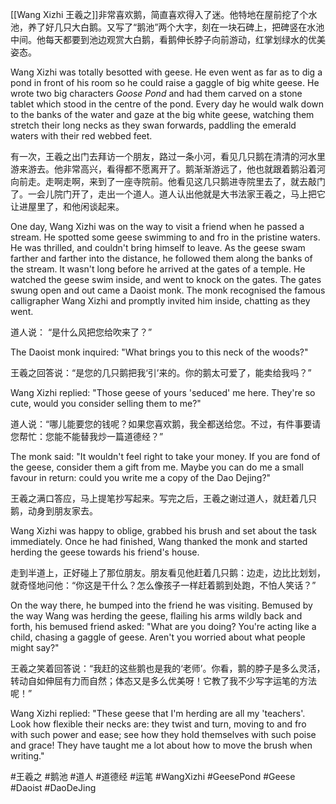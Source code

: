 [[Wang Xizhi 王羲之]]非常喜欢鹅，简直喜欢得入了迷。他特地在屋前挖了个水池，养了好几只大白鹅。又写了“鹅池”两个大字，刻在一块石碑上，把碑竖在水池中间。他每天都要到池边观赏大白鹅，看鹅伸长脖子向前游动，红掌划绿水的优美姿态。

Wang Xizhi was totally besotted with geese. He even went as far as to dig a pond in front of his room so he could raise a gaggle of big white geese. He wrote two big characters *Goose Pond* and had them carved on a stone tablet which stood in the centre of the pond. Every day he would walk down to the banks of the water and gaze at the big white geese, watching them stretch their long necks as they swan forwards, paddling the emerald waters with their red webbed feet. 

有一次，王羲之出门去拜访一个朋友，路过一条小河，看见几只鹅在清清的河水里游来游去。他非常高兴，看得都不愿离开了。鹅渐渐游远了，他也就跟着鹅沿着河向前走。走啊走啊，来到了一座寺院前。他看见这几只鹅进寺院里去了，就去敲门了。一会儿院门开了，走出一个道人。道人认出他就是大书法家王羲之，马上把它让进屋里了，和他闲谈起来。

One day, Wang Xizhi was on the way to visit a friend when he passed a stream. He spotted some geese swimming to and fro in the pristine waters. He was thrilled, and couldn't bring himself to leave. As the geese swam farther and farther into the distance, he followed them along the banks of the stream. It wasn't long before he arrived at the gates of a temple. He watched the geese swim inside, and went to knock on the gates. The gates swung open and out came a Daoist monk. The monk recognised the famous calligrapher Wang Xizhi and promptly invited him inside, chatting as they went. 

道人说： “是什么风把您给吹来了？”

The Daoist monk inquired: "What  brings you to this neck of the woods?"

王羲之回答说：“是您的几只鹅把我‘引’来的。你的鹅太可爱了，能卖给我吗？”

Wang Xizhi replied: "Those geese of yours 'seduced' me here. They're so cute, would you consider selling them to me?"

道人说：“哪儿能要您的钱呢？如果您喜欢鹅，我全都送给您。不过，有件事要请您帮忙：您能不能替我炒一篇道德经？”

The monk said: "It wouldn't feel right to take your money. If you are fond of the geese, consider them a gift from me. Maybe you can do me a small favour in return: could you write me a copy of the Dao Dejing?"

王羲之满口答应，马上提笔抄写起来。写完之后，王羲之谢过道人，就赶着几只鹅，动身到朋友家去。

Wang Xizhi was happy to oblige, grabbed his brush and set about the task immediately. Once he had finished, Wang thanked the monk and started herding the geese towards his friend's house.

走到半道上，正好碰上了那位朋友。朋友看见他赶着几只鹅：边走，边比比划划，就奇怪地问他：“你这是干什么？怎么像孩子一样赶着鹅到处跑，不怕人笑话？”

On the way there, he bumped into the friend he was visiting. Bemused by the way Wang was herding the geese, flailing his arms wildly back and forth, his bemused friend asked: "What are you doing? You're acting like a child, chasing a gaggle of geese. Aren't you worried about what people might say?"

王羲之笑着回答说：“我赶的这些鹅也是我的‘老师’。你看，鹅的脖子是多么灵活，转动自如伸屈有力而自然；体态又是多么优美呀！它教了我不少写字运笔的方法呢！”

Wang Xizhi replied: "These geese that I'm herding are all my 'teachers'. Look how flexible their necks are: they twist and turn, moving to and fro with such power and ease; see how they hold themselves with such poise and grace! They have taught me a lot about how to move the brush when writing."

#王羲之 #鹅池 #道人 #道德经 #运笔 #WangXizhi #GeesePond #Geese #Daoist #DaoDeJing 